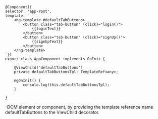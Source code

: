     @Component({
    selector: 'app-root',
    template: `      
        <ng-template #defaultTabButtons>
            <button class="tab-button" (click)="login()">
                {{loginText}}
            </button>
            <button class="tab-button" (click)="signUp()">
                {{signUpText}}
            </button>
        </ng-template>
    `})
    export class AppComponent implements OnInit {

        @ViewChild('defaultTabButtons')
        private defaultTabButtonsTpl: TemplateRef<any>;

        ngOnInit() {
            console.log(this.defaultTabButtonsTpl);
        }

    }

-DOM element or component, by providing the template reference name defaultTabButtons to the ViewChild decorator.


